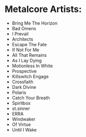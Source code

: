 # Metalcore Artists:

* Bring Me The Horizon
* Bad Omens
* I Prevail
* Architects
* Escape The Fate
* If Not For Me
* All That Remains
* As I Lay Dying
* Motionless In White
* Prospective
* Killswitch Engage
* Crossfaith
* Dark Divine
* Polaris
* Catch Your Breath
* Spiritbox
* st.sinner
* ERRA
* Windwaker
* Of Virtue
* Until I Wake